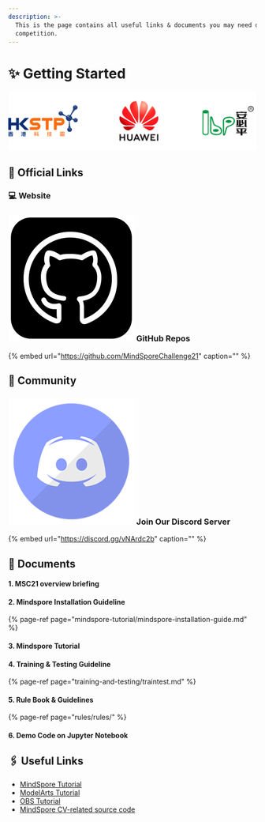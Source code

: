 ```yaml
---
description: >-
  This is the page contains all useful links & documents you may need during the
  competition.
---
```


# ✨ Getting Started

![](.gitbook/assets/logos%20%281%29.png)

## 🔗 Official Links

### 💻 Website

### ![](.gitbook/assets/github-icon.png) GitHub Repos

{% embed url="https://github.com/MindSporeChallenge21" caption="" %}

## 🤲 Community

### ![](.gitbook/assets/discord-logo.png) Join Our Discord Server

{% embed url="https://discord.gg/vNArdc2b" caption="" %}

## 📃 Documents

#### 1. MSC21 overview briefing

#### 2. Mindspore Installation Guideline

{% page-ref page="mindspore-tutorial/mindspore-installation-guide.md" %}

#### 3. Mindspore Tutorial

#### 4. Training & Testing Guideline

{% page-ref page="training-and-testing/traintest.md" %}

#### 5. Rule Book & Guidelines

{% page-ref page="rules/rules/" %}

#### 6. Demo Code on Jupyter Notebook

## 🖇 Useful Links

* [MindSpore Tutorial](https://www.mindspore.cn/tutorials/en/r1.3/index.html)
* [ModelArts Tutorial](https://support.huaweicloud.com/en-us/qs-modelarts/modelarts_06_0001.html)
* [OBS Tutorial](https://support.huaweicloud.com/intl/en-us/obs/index.html)
* [MindSpore CV-related source code](https://gitee.com/mindspore/mindspore/tree/master/model_zoo/official/cv)

